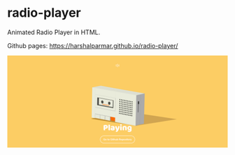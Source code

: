 # radio-player

Animated Radio Player in HTML.

Github pages: https://harshalparmar.github.io/radio-player/

![alt text](https://raw.githubusercontent.com/harshalparmar/radio-player/main/radio-player-img.png)
